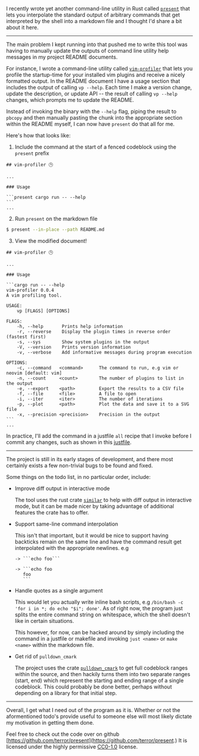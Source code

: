 I recently wrote yet another command-line utility in Rust called
[`present`](https://github.com/terror/present) that lets you interpolate the
standard output of arbitrary commands that get interpreted by the shell into a
markdown file and I thought I'd share a bit about it here.

---

The main problem I kept running into that pushed me to write this tool was
having to manually update the outputs of command line utility help messages in
my project README documents.

For instance, I wrote a command-line utility called
[`vim-profiler`](https://github.com/terror/vim-profiler) that lets you
profile the startup-time for your installed vim plugins and receive a nicely
formatted output. In the README document I have a usage section that includes
the output of calling `vp --help`. Each time I make a version change, update
the description, or update API -- the result of calling `vp --help` changes,
which prompts me to update the README.

Instead of invoking the binary with the `--help` flag, piping the result to
`pbcopy` and then manually pasting the chunk into the appropriate section within
the README myself, I can now have `present` do that all for me.

Here's how that looks like:

1. Include the command at the start of a fenced codeblock using the `present`
   prefix

````
## vim-profiler 🕒

...

### Usage

```present cargo run -- --help
```
...
````

2. Run `present` on the markdown file

```bash
$ present --in-place --path README.md
```

3. View the modified document!

````
## vim-profiler 🕒

...

### Usage

```cargo run -- --help
vim-profiler 0.0.4
A vim profiling tool.

USAGE:
    vp [FLAGS] [OPTIONS]

FLAGS:
    -h, --help       Prints help information
    -r, --reverse    Display the plugin times in reverse order (fastest first)
    -s, --sys        Show system plugins in the output
    -V, --version    Prints version information
    -v, --verbose    Add informative messages during program execution

OPTIONS:
    -c, --command   <command>      The command to run, e.g vim or neovim [default: vim]
    -n, --count     <count>        The number of plugins to list in the output
    -e, --export    <path>         Export the results to a CSV file
    -f, --file      <file>         A file to open
    -i, --iter      <iter>         The number of iterations
    -p, --plot      <path>         Plot the data and save it to a SVG file
    -x, --precision <precision>    Precision in the output
```
...
````

In practice, I'll add the command in a justfile `all` recipe that I invoke
before I commit any changes, such as shown in this
[justfile](https://github.com/terror/present/blob/master/justfile).

---

The project is still in its early stages of development, and there most
certainly exists a few non-trivial bugs to be found and fixed.

Some things on the todo list, in no particular order, include:

- Improve diff output in interactive mode

  The tool uses the rust crate [`similar`](https://github.com/mitsuhiko/similar)
  to help with diff output in interactive mode, but it can be made nicer by taking
  advantage of additional features the crate has to offer.

- Support same-line command interpolation

  This isn't that important, but it would be nice to support having backticks
  remain on the same line and have the command result get interpolated with the
  appropriate newlines. e.g

  ````
  -> ```echo foo```

  -> ```echo foo
     foo
     ```
  ````

- Handle quotes as a single argument

  This would let you actually write inline bash scripts, e.g `/bin/bash
  -c 'for i in *; do echo "$i"; done'`. As of right now, the program just splits
  the entire command string on whitespace, which the shell doesn't like in
  certain situations.

  This however, for now, can be hacked around by simply including the command in
  a justfile or makefile and invoking `just <name>` or `make <name>` within the
  markdown file.

- Get rid of `pulldown_cmark`

  The project uses the crate
  [`pulldown_cmark`](https://github.com/raphlinus/pulldown-cmark) to get full
  codeblock ranges within the source, and then hackily turns them into two
  separate ranges (start, end) which represent the starting and ending range of
  a single codeblock. This could probably be done better, perhaps without depending
  on a library for that initial step.

---

Overall, I get what I need out of the program as it is. Whether or not the
aformentioned todo's provide useful to someone else will most likely dictate my
motivation in getting them done.

Feel free to check out the code over on github
[https://github.com/terror/present](https://github.com/terror/present.) It is
licensed under the highly permissive
[CC0-1.0](https://en.wikipedia.org/wiki/Creative_Commons_license) license.
